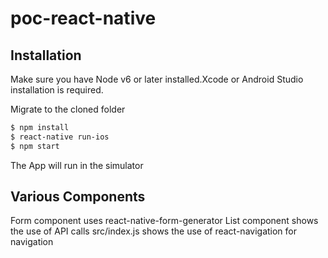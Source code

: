 # poc-react-native

## Installation
Make sure you have Node v6 or later installed.Xcode or Android Studio installation is required.

Migrate to the cloned folder 

```sh
$ npm install
$ react-native run-ios
$ npm start
```
The App will run in the simulator 

## Various Components 

Form component uses react-native-form-generator
List component shows the use of API calls 
src/index.js shows the use of react-navigation for navigation  
